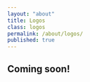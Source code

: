 ```yaml
---
layout: "about"
title: Logos
class: logos
permalink: /about/logos/
published: true
---
```

## Coming soon!
